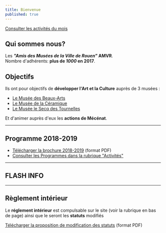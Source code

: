 ```yaml
---
title: Bienvenue
published: true
---
```


<p><a href="/pages/activites-du-mois.html" class="bouton">Consulter les activités du mois</a></p>  

## Qui sommes nous?

Les **_"Amis des Musées de la Ville de Rouen"_ AMVR**.  
Nombre d'adhérents: **plus de _1000_ en 2017**.

## Objectifs

Ils ont pour objectifs de **développer l'Art et la Culture** auprès de 3 musées :
- [Le Musée des Beaux-Arts](http://mbarouen.fr/fr)
- [Le Musée de la Céramique](http://museedelaceramique.fr/fr)
- [Le Musée le Secq des Tournelles](http://museelesecqdestournelles.fr/fr)

Et d'animer auprès d'eux les **actions de Mécénat**.

---

## Programme 2018-2019

- [Télécharger la brochure 2018-2019](/fichiers/adhesion-2018-2019.pdf) (format PDF)
- [Consulter les Programmes dans la rubrique "Activités"](/pages/activites.html)

---

## FLASH INFO

---

## Règlement intérieur

Le **réglement intérieur** est compulsable sur le site (voir la rubrique en bas de page) ainsi que le seront les **statuts** modifiés

[Télécharger la proposition de modification des statuts](/fichiers/161115-proposition-de-modifications-des-statuts.pdf) (format PDF)
